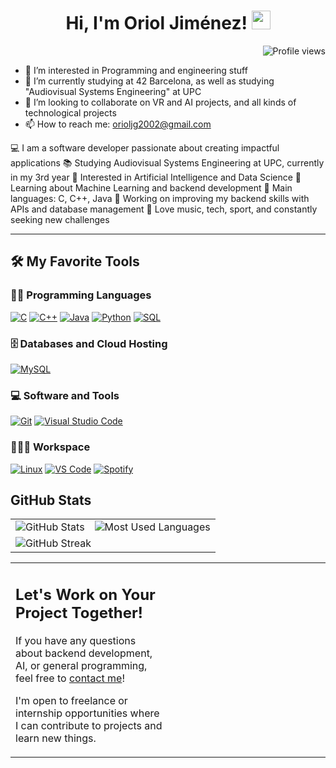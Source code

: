 <h1 align="center">
  Hi, I'm Oriol Jiménez! 
  <img src="https://media.giphy.com/media/hvRJCLFzcasrR4ia7z/giphy.gif" width="30">
</h1>

<img src="https://gpvc.arturio.dev/tu-usuario" alt="Profile views" align="right"/>

<br/>
 
- 👀 I’m interested in Programming and engineering stuff  
- 🌱 I’m currently studying at 42 Barcelona, as well as studying "Audiovisual Systems Engineering" at UPC  
- 💞️ I’m looking to collaborate on VR and AI projects, and all kinds of technological projects
- 📫 How to reach me: orioljg2002@gmail.com  


💻 I am a software developer passionate about creating impactful applications 📚 Studying Audiovisual Systems Engineering at UPC, currently in my 3rd year 📝 Interested in Artificial Intelligence and Data Science 🌱 Learning about Machine Learning and backend development 🌟 Main languages: C, C++, Java 🚀 Working on improving my backend skills with APIs and database management 🎵 Love music, tech, sport, and constantly seeking new challenges

<hr>


## 🛠️ My Favorite Tools

### 👨‍💻 Programming Languages

<p>
    <a href="#"><img alt="C" src="https://img.shields.io/badge/C%20-%2300599C.svg?logo=c&logoColor=white"></a>
    <a href="#"><img alt="C++" src="https://img.shields.io/badge/C++%20-%2300599C.svg?logo=c%2B%2B&logoColor=white"></a>
    <a href="#"><img alt="Java" src="https://img.shields.io/badge/Java-%23007396.svg?logo=java&logoColor=white"></a>
    <a href="#"><img alt="Python" src="https://img.shields.io/badge/Python%20-%2314354C.svg?logo=python&logoColor=white"></a>
    <a href="#"><img alt="SQL" src="https://img.shields.io/badge/SQL%20-%23025E8C.svg?logo=amazon-dynamodb&logoColor=white"></a>
</p>

### 🗄️ Databases and Cloud Hosting

<p>
    <a href="#"><img alt="MySQL" src="https://img.shields.io/badge/MySQL-%2300f.svg?logo=mysql&logoColor=white"></a>
</p>

### 💻 Software and Tools

<p>
    <a href="#"><img alt="Git" src="https://img.shields.io/badge/Git%20-%23F05033.svg?logo=git&logoColor=white"></a>
    <a href="#"><img alt="Visual Studio Code" src="https://img.shields.io/badge/Visual%20Studio%20Code-%23007ACC.svg?logo=visual-studio-code&logoColor=white"></a>
</p>

### 👨🏽‍💻 Workspace
<p>
    <a href="#"><img alt="Linux" src="https://img.shields.io/badge/Linux%20-%23FCC624.svg?logo=linux&logoColor=black"></a>
    <a href="#"><img alt="VS Code" src="https://img.shields.io/badge/Visual%20Studio%20Code-0078d7.svg?logo=visual-studio-code&logoColor=white"></a>
    <a href="#"><img alt="Spotify" src="https://img.shields.io/badge/Spotify-1ED760?&style=for-the-badge&logo=spotify&logoColor=white"></a>
</p>

## GitHub Stats

<table>
  <tr>
    <td>
      <img src="https://github-readme-stats.vercel.app/api?username=Ujg11&show_icons=true&theme=algolia" alt="GitHub Stats" />
    </td>
    <td>
      <img src="https://github-readme-stats.vercel.app/api/top-langs/?username=Ujg11&layout=compact&theme=algolia" alt="Most Used Languages" />
    </td>
  </tr>
  <tr>
    <td colspan="2">
      <img src="https://github-readme-streak-stats.herokuapp.com/?user=Ujg11&theme=algolia" alt="GitHub Streak" />
    </td>
  </tr>

<table style="border: none">
  <tr>
  <td width="50%" valign="top">
  

## Let's Work on Your Project Together!

If you have any questions about backend development, AI, or general programming, feel free to <a href="mailto:[tu-email]">contact me</a>!

I'm open to freelance or internship opportunities where I can contribute to projects and learn new things.
  </td>
  <td width="50%" valign="top">
  </td>
</tr>
</table>
